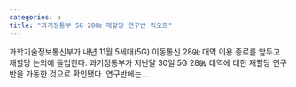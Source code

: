 ```yaml
---
categories: a
title: "과기정통부 5G 28㎓ 재할당 연구반 킥오프"
---
```

과학기술정보통신부가 내년 11월 5세대(5G) 이동통신 28㎓ 대역 이용 종료를 앞두고 재할당 논의에 돌입한다. 과기정통부가 지난달 30일 5G 28㎓ 대역에 대한 재할당 연구반을 가동한 것으로 확인됐다. 연구반에는...